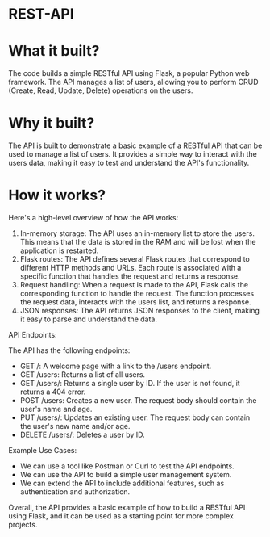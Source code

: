 # REST-API
# What it built?

The code builds a simple RESTful API using Flask, a popular Python web framework. The API manages a list of users, allowing you to perform CRUD (Create, Read, Update, Delete) operations on the users.

# Why it built?

The API is built to demonstrate a basic example of a RESTful API that can be used to manage a list of users. It provides a simple way to interact with the users data, making it easy to test and understand the API's functionality.

# How it works?

Here's a high-level overview of how the API works:

1. In-memory storage: The API uses an in-memory list to store the users. This means that the data is stored in the RAM and will be lost when the application is restarted.
2. Flask routes: The API defines several Flask routes that correspond to different HTTP methods and URLs. Each route is associated with a specific function that handles the request and returns a response.
3. Request handling: When a request is made to the API, Flask calls the corresponding function to handle the request. The function processes the request data, interacts with the users list, and returns a response.
4. JSON responses: The API returns JSON responses to the client, making it easy to parse and understand the data.

API Endpoints:

The API has the following endpoints:

- GET /: A welcome page with a link to the /users endpoint.
- GET /users: Returns a list of all users.
- GET /users/: Returns a single user by ID. If the user is not found, it returns a 404 error.
- POST /users: Creates a new user. The request body should contain the user's name and age.
- PUT /users/: Updates an existing user. The request body can contain the user's new name and/or age.
- DELETE /users/: Deletes a user by ID.

Example Use Cases:

- We can use a tool like Postman or Curl to test the API endpoints.
- We can use the API to build a simple user management system.
- We can extend the API to include additional features, such as authentication and authorization.

Overall, the API provides a basic example of how to build a RESTful API using Flask, and it can be used as a starting point for more complex projects.
